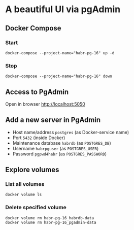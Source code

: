 # A beautiful UI via pgAdmin

## Docker Compose

### Start

```shell
docker-compose --project-name="habr-pg-16" up -d
```

### Stop

```shell
docker-compose --project-name="habr-pg-16" down
```

## Access to PgAdmin

Open in browser [http://localhost:5050](http://localhost:5050)

## Add a new server in PgAdmin

* Host name/address `postgres` (as Docker-service name)
* Port `5432` (inside Docker)
* Maintenance database `habrdb` (as `POSTGRES_DB`)
* Username `habrpguser` (as `POSTGRES_USER`)
* Password `pgpwd4habr` (as `POSTGRES_PASSWORD`)

## Explore volumes

### List all volumes

```shell
docker volume ls
```

### Delete specified volume

```shell
docker volume rm habr-pg-16_habrdb-data
docker volume rm habr-pg-16_pgadmin-data
```
